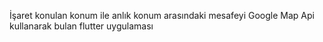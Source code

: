 İşaret konulan konum ile anlık konum arasındaki mesafeyi Google Map Api kullanarak bulan flutter uygulaması
